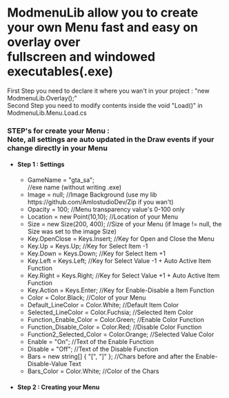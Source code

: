 <html>
<head>
<h1>ModmenuLib allow you to create your own Menu fast and easy on overlay over<br/>
fullscreen and windowed executables(.exe)</h1>
First Step you need to declare it where you wan't in your project : "new ModmenuLib.Overlay();" <br/>
Second Step you need to modify contents inside the void "Load()" in ModmenuLib.Menu.Load.cs <br/>

<h3>STEP's for create your Menu : <br/>
Note, all settings are auto updated in the Draw events if your change directly in your Menu</h3>
<ul>
  <li><h4>Step 1 : Settings</h4></li>
  <ul>
  <li>GameName = "gta_sa"; <div class="text-green">//exe name (without writing .exe)</div></li>
  <li>Image = null; //Image Background (use my lib https://github.com/AmlostudioDev/Zip if you wan't)</li>
  <li>Opacity = 100; //Menu transparency value's 0-100 only</li>
  <li>Location = new Point(10,10); //Location of your Menu</li>
  <li>Size = new Size(200, 400); //Size of your Menu (if Image != null, the Size was set to the image Size)</li>
  <li>Key.OpenClose = Keys.Insert; //Key for Open and Close the Menu</li>
  <li>Key.Up = Keys.Up; //Key for Select Item -1</li>
  <li>Key.Down = Keys.Down; //Key for Select Item +1</li>
  <li>Key.Left = Keys.Left; //Key for Select Value -1 + Auto Active Item Function</li>
  <li>Key.Right = Keys.Right; //Key for Select Value +1 + Auto Active Item Function</li>
  <li>Key.Action = Keys.Enter; //Key for Enable-Disable a Item Function</li>
  <li>Color = Color.Black; //Color of your Menu</li>
  <li>Default_LineColor = Color.White; //Default Item Color</li>
  <li>Selected_LineColor = Color.Fuchsia; //Selected Item Color</li>
  <li>Function_Enable_Color = Color.Green; //Enable Color Function</li> 
  <li>Function_Disable_Color = Color.Red; //Disable Color Function</li> 
  <li>Function2_Selected_Color = Color.Orange; //Selected Value Color</li> 
  <li>Enable = "On"; //Text of the Enable Function</li> 
  <li>Disable = "Off"; //Text of the Disable Function</li> 
  <li>Bars = new string[] { "[", "]" }; //Chars before and after the Enable-Disable-Value Text</li> 
  <li>Bars_Color = Color.White; //Color of the Chars</li>
  </ul>
  <li><h4>Step 2 : Creating your Menu</h4></li>
  <ul>
  </ul>
</ul>
</head>
</html>
